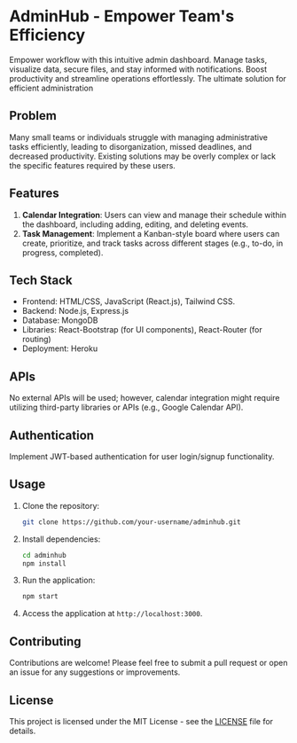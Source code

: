 # AdminHub - Empower Team's Efficiency

Empower workflow with this intuitive admin dashboard. Manage tasks, visualize data, secure files, and stay informed with notifications. Boost productivity and streamline operations effortlessly. The ultimate solution for efficient administration



## Problem

Many small teams or individuals struggle with managing administrative tasks efficiently, leading to disorganization, missed deadlines, and decreased productivity. Existing solutions may be overly complex or lack the specific features required by these users.

## Features

1. **Calendar Integration**: Users can view and manage their schedule within the dashboard, including adding, editing, and deleting events.
2. **Task Management**: Implement a Kanban-style board where users can create, prioritize, and track tasks across different stages (e.g., to-do, in progress, completed).

## Tech Stack

- Frontend: HTML/CSS, JavaScript (React.js), Tailwind CSS.
- Backend: Node.js, Express.js
- Database: MongoDB
- Libraries: React-Bootstrap (for UI components), React-Router (for routing)
- Deployment: Heroku

## APIs

No external APIs will be used; however, calendar integration might require utilizing third-party libraries or APIs (e.g., Google Calendar API).

## Authentication

Implement JWT-based authentication for user login/signup functionality.

## Usage

1. Clone the repository:
   ```bash
   git clone https://github.com/your-username/adminhub.git
   ```

2. Install dependencies:
   ```bash
   cd adminhub
   npm install
   ```

3. Run the application:
   ```bash
   npm start
   ```

4. Access the application at `http://localhost:3000`.

## Contributing

Contributions are welcome! Please feel free to submit a pull request or open an issue for any suggestions or improvements.

## License

This project is licensed under the MIT License - see the [LICENSE](LICENSE) file for details.


